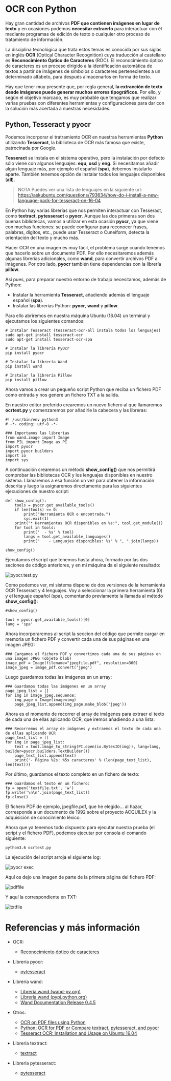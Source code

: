 # OCR con Python


Hay gran cantidad de archivos **PDF que contienen imágenes en lugar de texto** y en ocasiones podemos **necesitar extraerlo** para interactuar con él mediante programas de edición de texto o cualquier otro proceso de tratamiento de información.

La disciplina tecnológica que trata estos temas es conocida por sus siglas en inglés **OCR** (Optical Character Recognition) cuya traducción al castellano es **Reconocimiento Óptico de Caracteres** (ROC). El reconocimiento óptico de caracteres es un proceso dirigido a la identificación automática de textos a partir de imágenes de símbolos o caracteres pertenecientes a un determinado alfabeto, para después almacenarlos en forma de texto.

Hay que tener muy presente que, por regla general, **la extracción de texto desde imágenes puede generar muchos errores tipográficos**. Por ello, y según el objetivo marcado, es muy probable que tengamos que realizar varias pruebas con diferentes herramientas y configuraciones para dar con la solución más acertada a nuestras necesidades.

## Python, Tesseract y pyocr

Podemos incorporar el tratramiento OCR en nuestras herramientas **Python** utilizando **Tesseract**, la biblioteca de OCR más famosa que existe, patrocinada por Google.

**Tesseract** se instala en el sistema operativo, pero la instalación por defecto sólo viene con algunos lenguajes: **equ**, **osd** y **eng**. Si necesitamos añadir algún lenguaje más, por ejemplo el español (**spa**), debemos instalarlo aparte. También tenemos opción de instalar todos los lenguajes disponibles (**all**).

> NOTA Puedes ver una lista de lenguajes en la siguiente url: https://askubuntu.com/questions/793634/how-do-i-install-a-new-language-pack-for-tesseract-on-16-04

En Python hay varias librerías que nos permiten interactuar con Tesseract, como **textract**, **pytesseract** o **pyocr**. Aunque las dos primeras son dos buenas bibliotecas, vamos a utilizar en esta ocasión **pyocr**, ya que viene con muchas funciones: se puede configurar para reconocer frases, palabras, dígitos, etc., puede usar Tesseract o Cuneiform, detecta la orientación del texto y mucho más.

Hacer OCR en una imagen es muy fácil, el problema surge cuando tenemos que hacerlo sobre un documento PDF. Por ello necesitaremos además algunas librerías adicionales, como **wand**, para convertir archivos PDF a imágenes. Por otro lado, **pyocr** también tiene dependencias con la librería **pillow**. 

Así pues, para preparar nuestro entorno de trabajo necesitamos, además de Python:
- Instalar la herramienta **Tesseract**, añadiendo además el lenguaje español (**spa**).
- Instalar las librerías Python: **pyocr**, **wand** y **pillow**.

Para ello abriremos en nuestra máquina Ubuntu (16.04) un terminal y ejecutamos los siguientes comandos:

```
# Instalar Tesseract (tesseract-ocr-all instala todos los lenguajes)
sudo apt-get install tesseract-ocr 
sudo apt-get install tesseract-ocr-spa

# Instalar la librería PyOcr
pip install pyocr

# Instalar la librería Wand
pip install wand

# Instalar la librería Pillow
pip install pillow
```

Ahora vamos a crear un pequeño script Python que reciba un fichero PDF como entrada y nos genere un fichero TXT a la salida.

En nuestro editor preferido crearemos un nuevo fichero al que llamaremos **ocrtest.py** y comenzaremos por añadirle la cabecera y las libreras:
```
#! /usr/bin/env python3
# -*- coding: utf-8 -*-

### Importamos las librerías
from wand.image import Image
from PIL import Image as PI
import pyocr
import pyocr.builders
import io
import sys
```

A continuación crearemos un método **show\_config()** que nos permitirá comprobar las bibliotecas OCR y los lenguajes disponibles en nuestro sistema. Llamaremos a esa función un vez para obtener la información descrita y luego la asignaremos directamente para las siguientes ejecuciones de nuestro script:

```
def show_config():
    tools = pyocr.get_available_tools()
    if len(tools) == 0:
        print("Herramienta OCR o encontrada.")
        sys.exit(1)
    print("* Herramientas OCR disponibles en %s:", tool.get_module())
    for tool in tools:
        print('  - %s' % tool)
        langs = tool.get_available_languages()
        print("    - Lenguajes disponibles: %s" % ", ".join(langs))

show_config()
```

Ejecutamos el script que tenemos hasta ahora, formado por las dos seciones de código anteriores, y en mi máquina da el siguiente resultado:

![pyocr.test.py](./images/pyocrtest.png)

Como podemos ver, mi sistema dispone de dos versiones de la herramienta OCR Tesseract y 4 lenguajes. Voy a seleccionar la primera herramienta (0) y el lenguaje español (spa), comentando previamente la llamada al método **show\_config()**:
```
#show_config()

tool = pyocr.get_available_tools()[0]
lang = 'spa'
```

Ahora incorporaremos al script la seccion del código que permite cargar en memoria un fichero PDF y convertir cada una de sus páginas en una imagen JPEG:
```
### Cargamos el fichero PDF y convertimos cada una de sus páginas en una imagen JPEG (objeto blob)
image_pdf = Image(filename="jpegfile.pdf", resolution=300)
image_jpeg = image_pdf.convert('jpeg')
```

Luego guardamos todas las imágenes en un array:
```
### Guardamos todas las imágenes en un array
page_jpeg_list = []
for img in image_jpeg.sequence:
    img_page = Image(image=img)
    page_jpeg_list.append(img_page.make_blob('jpeg'))
```

Ahora es el momento de recorrer el array de imágenes para extraer el texto de cada una de ellas aplicando OCR, que iremos añadiendo a una lista:
```
### Recorremos el array de imágenes y extraemos el texto de cada una de ellas aplicando OCR
page_text_list = []
for img in page_jpeg_list: 
    text = tool.image_to_string(PI.open(io.BytesIO(img)), lang=lang, builder=pyocr.builders.TextBuilder())
    page_text_list.append(text)
    print('- Página %2s: %5s caracteres' % (len(page_text_list), len(text)))
```

Por último, guardamos el texto completo en un fichero de texto:

```
### Guardamos el texto en un fichero:    
fp = open('textfile.txt', 'w')
fp.write('\n\n'.join(page_text_list))
fp.close()
```

El fichero PDF de ejemplo, jpegfile.pdf, que he elegido... al hazar, corresponde a un documento de 1992 sobre el proyecto ACQUILEX y la adquisición de conocimiento léxico.

Ahora que ya tenemos todo dispuesto para ejecutar nuestra prueba (el script y el fichero PDF), podemos ejecutar por consola el comando siguiente:

```
python3.6 ocrtest.py
```

La ejecución del script arroja el siguiente log:

![pyocr exec](./images/pyocrexec.png)


Aquí os dejo una imagen de parte de la primera página del fichero PDF:

![pdffile](./images/pdffile.png)

Y aquí la correspondiente en TXT:

![txtfile](./images/txtfile.png)

# Referencias y más información

- OCR:
    - [Reconocimiento óptico de caracteres](https://es.wikipedia.org/wiki/Reconocimiento_%C3%B3ptico_de_caracteres)

- Librería pyocr:
    - [pytesseract](https://pypi.python.org/pypi/pyocr)

- Librería wand:
    - [Librería wand (wand-py.org)](http://docs.wand-py.org/en/0.4.4/)
    - [Librería wand (pypi.python.org)](https://pypi.python.org/pypi/Wand)
    - [Wand Documentation Release 0.4.5](https://media.readthedocs.org/pdf/wand/latest/wand.pdf)

- Otros:
    - [OCR on PDF files using Python](https://pythontips.com/2016/02/25/ocr-on-pdf-files-using-python/)
    - [Python: OCR for PDF or Compare textract, pytesseract, and pyocr](https://medium.com/@winston.smith.spb/python-ocr-for-pdf-or-compare-textract-pytesseract-and-pyocr-acb19122f38c)
    - [Tesseract OCR: Installation and Usage on Ubuntu 16.04](https://www.howtoforge.com/tutorial/tesseract-ocr-installation-and-usage-on-ubuntu-16-04/)

- Librería textract:
    - [textract](https://textract.readthedocs.io/en/stable/)

- Librería pytesseract:
    - [pytesseract](https://pypi.python.org/pypi/pytesseract)

